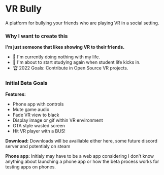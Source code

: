 # VR Bully
A platform for bullying your friends who are playing VR in a social setting.


### Why I want to create this
**I'm just someone that likes showing VR to their friends.**
- 🌿 I'm currently doing nothing with my life.
- 💯 I'm about to start studying again when student life kicks in.
- 🏆 2022 Goals: Contribute in Open Source VR projects.

### Initial Beta Goals

**Features:**
- Phone app with controls
- Mute game audio
- Fade VR view to black
- Display image or gif within VR environment
- GTA style wasted screen
- Hit VR player with a BUS!

**Download:**
Downloads will be availiable either here, some future discord server and potentialy on steam

**Phone app:**
Initialy may have to be a web app considering I don't know anything about launching a phone app or how the beta process works for testing apps on phones.
